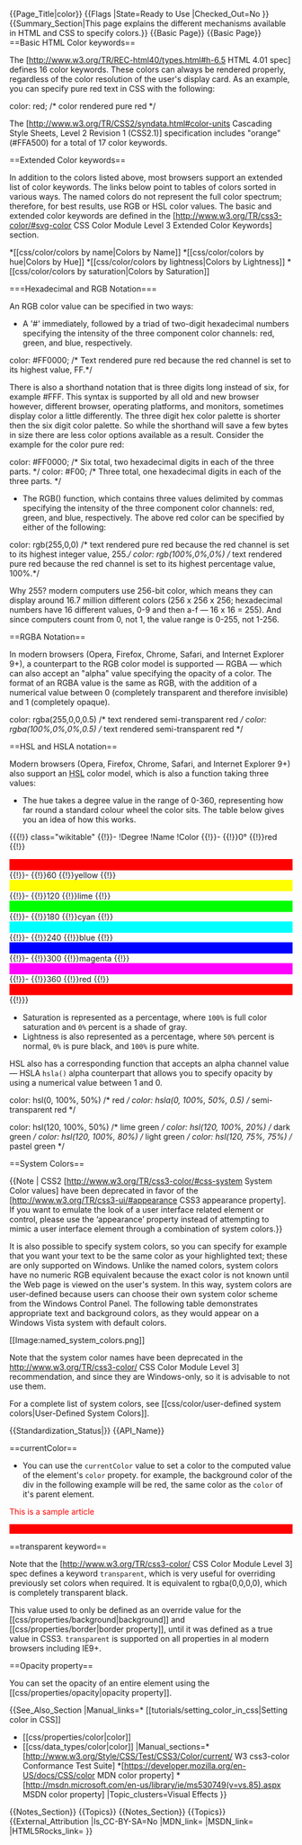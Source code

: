 {{Page_Title|color}}
{{Flags
|State=Ready to Use
|Checked_Out=No
}}
{{Summary_Section|This page explains the different mechanisms available in HTML and CSS to specify colors.}}
{{Basic Page}}
{{Basic Page}}
==Basic HTML Color keywords==

The [http://www.w3.org/TR/REC-html40/types.html#h-6.5 HTML 4.01 spec] defines 16 color keywords. These colors can always be rendered properly, regardless of the color resolution of the user's display card. As an example, you can specify pure red text in CSS with the following: 

<syntaxHighlight>color: red; /* color rendered pure red */</syntaxHighlight>

The [http://www.w3.org/TR/CSS2/syndata.html#color-units Cascading Style Sheets, Level 2 Revision 1 (CSS2.1)] specification includes "orange" (#FFA500) for a total of 17 color keywords.

==Extended Color keywords==

In addition to the colors listed above, most browsers support an extended list of color keywords. The links below point to tables of colors sorted in various ways. The named colors do not represent the full color spectrum; therefore, for best results, use RGB or HSL color values. The basic and extended color keywords are defined in the [http://www.w3.org/TR/css3-color/#svg-color CSS Color Module Level 3 Extended Color Keywords] section.

*[[css/color/colors by name|Colors by Name]]
*[[css/color/colors by hue|Colors by Hue]]
*[[css/color/colors by lightness|Colors by Lightness]]
*[[css/color/colors by saturation|Colors by Saturation]]

===Hexadecimal and RGB Notation===

An RGB color value can be specified in two ways:

* A '#' immediately, followed by a triad of two-digit hexadecimal numbers specifying the intensity of the three component color channels: red, green, and blue, respectively.

<syntaxHighlight>color: #FF0000; /* Text rendered pure red because the red channel is set to its highest value, FF.*/</syntaxHighlight>

There is also a shorthand notation that is three digits long instead of six, for example #FFF. This syntax is supported by all old and new browser however, different browser, operating platforms, and monitors, sometimes display color a little differently. The three digit hex color palette is shorter then the six digit color palette. So while the shorthand will save a few bytes in size there are less color options available as a result. Consider the example for the color pure red:

<syntaxHighlight>
color: #FF0000; /* Six total, two hexadecimal digits in each of the three parts.  */
color: #F00; /* Three total, one hexadecimal digits in each of the three parts. */
</syntaxHighlight>


* The RGB() function, which contains three values delimited by commas specifying the intensity of the three component color channels: red, green, and blue, respectively. The above red color can be specified by either of the following:

<syntaxHighlight>color: rgb(255,0,0) /* text rendered pure red because the red channel is set to its highest integer value, 255.*/
color: rgb(100%,0%,0%) /* text rendered pure red because the red channel is set to its highest percentage value, 100%.*/</syntaxHighlight>

Why 255? modern computers use 256-bit color, which means they can display around 16.7 million different colors (256 x 256 x 256; hexadecimal numbers have 16 different values, 0-9 and then a-f — 16 x 16 = 255). And since computers count from 0, not 1, the value range is 0-255, not 1-256.

==RGBA Notation==

In modern browsers (Opera, Firefox, Chrome, Safari, and Internet Explorer 9+), a counterpart to the RGB color model is supported — RGBA — which can also accept an "alpha" value specifying the opacity of a color. The format of an RGBA value is the same as RGB, with the addition of a numerical value between 0 (completely transparent and therefore invisible) and 1 (completely opaque).

<syntaxHighlight>color: rgba(255,0,0,0.5) /* text rendered semi-transparent red */
color: rgba(100%,0%,0%,0.5) /* text rendered semi-transparent red */</syntaxHighlight>

==HSL and HSLA notation==

Modern browsers (Opera, Firefox, Chrome, Safari, and Internet Explorer 9+) also support an <acronym title="Hue Saturation Lightness">HSL</acronym> color model, which is also a function taking three values:

* The hue takes a degree value in the range of 0-360, representing how far round a standard colour wheel the color sits. The table below gives you an idea of how this works.

{{{!}} class="wikitable"
{{!}}-
!Degree
!Name
!Color
{{!}}-
{{!}}0°
{{!}}red
{{!}}<div style="width:100%;height:20px;background-color:#ff0000"></div>
{{!}}-
{{!}}60
{{!}}yellow
{{!}} <div style="width:100%;height:20px;background-color:#ffff00"></div>
{{!}}-
{{!}}120
{{!}}lime
{{!}} <div style="width:100%;height:20px;background-color:#00ff00"></div>
{{!}}-
{{!}}180
{{!}}cyan
{{!}}<div style="width:100%;height:20px;background-color:#00ffff"></div>
{{!}}-
{{!}}240
{{!}}blue
{{!}}<div style="width:100%;height:20px;background-color:#0000ff"></div>
{{!}}-
{{!}}300
{{!}}magenta
{{!}}<div style="width:100%;height:20px;background-color:#ff00ff"></div>
{{!}}-
{{!}}360
{{!}}red
{{!}}<div style="width:100%;height:20px;background-color:#ff0000"></div>
{{!}}}

* Saturation is represented as a percentage, where <code>100%</code> is full color saturation and <code>0%</code> percent is a shade of gray.
* Lightness is also represented as a percentage, where <code>50%</code> percent is normal, <code>0%</code> is pure black, and <code>100%</code> is pure white.

HSL also has a corresponding function that accepts an alpha channel value — HSLA <code>hsla()</code> alpha counterpart that allows you to specify opacity by using a numerical value between 1 and 0.

<syntaxHighlight>color: hsl(0, 100%, 50%) /* red */
color: hsla(0, 100%, 50%, 0.5) /* semi-transparent red */
 
color: hsl(120, 100%, 50%) /* lime green */ 
color: hsl(120, 100%, 20%) /* dark green */ 
color: hsl(120, 100%, 80%) /* light green */ 
color: hsl(120, 75%, 75%)  /* pastel green */ </syntaxHighlight>

==System Colors==

{{Note | CSS2 [http://www.w3.org/TR/css3-color/#css-system System Color values] have been deprecated in favor of the [http://www.w3.org/TR/css3-ui/#appearance CSS3 appearance property]. If you want to emulate the look of a user interface related element or control, please use the ‘appearance’ property instead of attempting to mimic a user interface element through a combination of system colors.}}

It is also possible to specify system colors, so you can specify for example that you want your text to be the same color as your highlighted text; these are only supported on Windows. Unlike the named colors, system colors have no numeric RGB equivalent because the exact color is not known until the Web page is viewed on the user's system. In this way, system colors are user-defined because users can choose their own system color scheme from the Windows Control Panel. The following table demonstrates appropriate text and background colors, as they would appear on a Windows Vista system with default colors.

[[Image:named_system_colors.png]]

Note that the system color names have been deprecated in the http://www.w3.org/TR/css3-color/ CSS Color Module Level 3] recommendation, and since they are Windows-only, so it is advisable to not use them.

For a complete list of system colors, see [[css/color/user-defined system colors|User-Defined System Colors]].

{{Standardization_Status|}}
{{API_Name}}

==currentColor==

* You can use the <code>currentColor</code> value to set a color to the computed value of the element's <code>color</code> propety. for example, the background color of the div in the following example will be red, the same color as the <code>color</code> of it's parent element.

<syntaxHighlight><article style="color:red">
  <p>This is a sample article</p>
  
  <div style="background-color:currentColor">
    <p>This is some kind of highlight box.</p>
  </div>
</article></syntaxHighlight>

==transparent keyword==

Note that the [http://www.w3.org/TR/css3-color/ CSS Color Module Level 3] spec defines a keyword <code>transparent</code>, which is very useful for overriding previously set colors when required. It is equivalent to rgba(0,0,0,0), which is completely transparent black.

This value used to only be defined as an override value for the [[css/properties/background|background]] and [[css/properties/border|border property]], until it was defined as a true value in CSS3. <code>transparent</code> is supported on all properties in al modern browsers including IE9+.

==Opacity property==

You can set the opacity of an entire element using the [[css/properties/opacity|opacity property]].

{{See_Also_Section
|Manual_links=* [[tutorials/setting_color_in_css|Setting color in CSS]]
* [[css/properties/color|color]]
* [[css/data_types/color|color]]
|Manual_sections=*[http://www.w3.org/Style/CSS/Test/CSS3/Color/current/ W3 css3-color Conformance Test Suite]
*[https://developer.mozilla.org/en-US/docs/CSS/color MDN color property]
*[http://msdn.microsoft.com/en-us/library/ie/ms530749(v=vs.85).aspx MSDN color property]
|Topic_clusters=Visual Effects
}}













{{Notes_Section}}
{{Topics}}
{{Notes_Section}}
{{Topics}}
{{External_Attribution
|Is_CC-BY-SA=No
|MDN_link=
|MSDN_link=
|HTML5Rocks_link=
}}